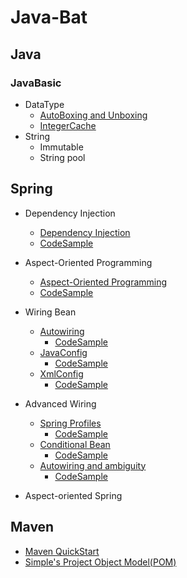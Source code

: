 # Java-Bat

## Java

### JavaBasic

- DataType
  - [AutoBoxing and Unboxing](https://github.com/aaachuan/Java-Bat/blob/master/Java/JavaBasic/DataType/AutoBoxing%20and%20UnBoxing.md)
  - [IntegerCache](https://github.com/aaachuan/Java-Bat/blob/master/Java/JavaBasic/DataType/IntegerCache.md)
- String
  - Immutable
  - String pool

## Spring
- Dependency Injection
  - [Dependency Injection](https://github.com/aaachuan/Java-Bat/blob/master/Spring/Dependency%20Injection.md)
  - [CodeSample](https://github.com/aaachuan/Java-Bat/tree/master/code/DependencyInjection)
  
- Aspect-Oriented Programming
  - [Aspect-Oriented Programming](https://github.com/aaachuan/Java-Bat/blob/master/Spring/Aspect-Oriented%20Programming.md)
  - [CodeSample](https://github.com/aaachuan/Java-Bat/tree/master/code/DependencyInjection)

- Wiring Bean
  - [Autowiring](https://github.com/aaachuan/Java-Bat/blob/master/Spring/Wiring%20Bean.md)
    - [CodeSample](https://github.com/aaachuan/Java-Bat/tree/master/code/AutoConfig)
  - [JavaConfig](https://github.com/aaachuan/Java-Bat/blob/master/Spring/JavaConfig.md)
    - [CodeSample](https://github.com/aaachuan/Java-Bat/tree/master/code/JavaConfig)
  - [XmlConfig](https://github.com/aaachuan/Java-Bat/blob/master/Spring/XmlConfig.md)  
    - [CodeSample](https://github.com/aaachuan/Java-Bat/tree/master/code/XmlConfig)
- Advanced Wiring
  - [Spring Profiles]()
    - [CodeSample](https://github.com/aaachuan/Java-Bat/tree/master/code/Profiles)
  - [Conditional Bean]()
    - [CodeSample](https://github.com/aaachuan/Java-Bat/tree/master/code/Conditional)
  - [Autowiring and ambiguity]()
    - [CodeSample]()
- Aspect-oriented Spring

## Maven
- [Maven QuickStart](https://github.com/aaachuan/Java-Bat/blob/master/maven/cmd-maven.md)
- [Simple's Project Object Model(POM)](https://github.com/aaachuan/Java-Bat/blob/master/maven/simple-maven.md)
